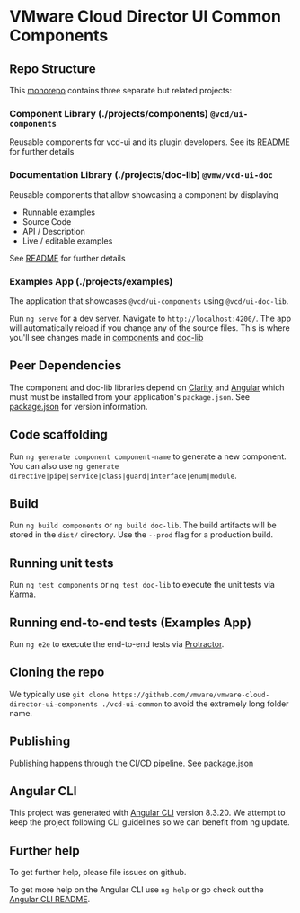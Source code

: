 # VMware Cloud Director UI Common Components

## Repo Structure

This [monorepo](https://angular.io/guide/file-structure#multiple-projects) contains three separate but related projects:

### Component Library (./projects/components) `@vcd/ui-components`

Reusable components for vcd-ui and its plugin developers. See its [README](projects/components/README.md)
for further details

### Documentation Library (./projects/doc-lib) `@vmw/vcd-ui-doc`

Reusable components that allow showcasing a component by displaying

-   Runnable examples
-   Source Code
-   API / Description
-   Live / editable examples

See [README](projects/components/README.md)
for further details

### Examples App (./projects/examples)

The application that showcases `@vcd/ui-components` using `@vcd/ui-doc-lib`.

Run `ng serve` for a dev server. Navigate to `http://localhost:4200/`. The app will automatically reload if
you change any of the source files. This is where you'll see changes made in [components](./projects/components) and
[doc-lib](./projects/doc-lib)

## Peer Dependencies

The component and doc-lib libraries depend on [Clarity](https://clarity.design/) and [Angular](https://angular.io/)
which must must be installed from your application's `package.json`. See [package.json](package.json) for version
information.

## Code scaffolding

Run `ng generate component component-name` to generate a new component. You can also use
`ng generate directive|pipe|service|class|guard|interface|enum|module`.

## Build

Run `ng build components` or `ng build doc-lib`. The build artifacts will be stored in the `dist/` directory. Use the
`--prod` flag for a production build.

## Running unit tests

Run `ng test components` or `ng test doc-lib` to execute the unit tests via [Karma](https://karma-runner.github.io).

## Running end-to-end tests (Examples App)

Run `ng e2e` to execute the end-to-end tests via [Protractor](http://www.protractortest.org/).

## Cloning the repo

We typically use `git clone https://github.com/vmware/vmware-cloud-director-ui-components ./vcd-ui-common` to avoid
the extremely long folder name.

## Publishing

Publishing happens through the CI/CD pipeline. See [package.json](.github/workflows/ci-cd.yml)

## Angular CLI

This project was generated with [Angular CLI](https://github.com/angular/angular-cli) version 8.3.20. We attempt to
keep the project following CLI guidelines so we can benefit from ng update.

## Further help

To get further help, please file issues on github.

To get more help on the Angular CLI use `ng help` or go check out the
[Angular CLI README](https://github.com/angular/angular-cli/blob/master/README.md).
